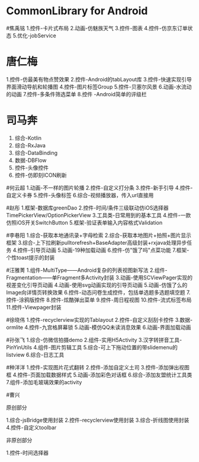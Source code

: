 # CommonLibrary for Android


#焦禹铭
1.控件-卡片式布局
2.动画-仿魅族天气
3.控件-图表
4.控件-仿京东订单状态
5.优化-jobService

# 唐仁梅
1.控件-仿最美有物点赞效果
2.控件-Android的tabLayout库
3.控件-快速实现引导界面滑动导航和轮播图
4.控件-图片标签Group
5.控件-贝塞尔风景
6.动画-水流动的动画
7.控件-多条件筛选菜单
8.控件 -Android简单的评级栏

# 司马奔
1. 综合-Kotlin
2. 综合-RxJava
3. 综合-DataBinding
4. 数据-DBFlow
5. 控件-头像控件
6. 控件-仿即刻ICON刷新

#何云超
1.动画-不一样的图片轮播
2.控件-自定义打分条
3.控件-新手引导
4.控件-自定义卡券
5.控件-头像标签
6.综合-视频播放器，传入url直接用

#赵彤
1.框架-数据库greenDao
2.控件-时间/条件三级联动仿iOS选择器 TimePickerView/OptionPickerView
3.工具类-日常用到的基本工具
4.控件-一款仿照iOS开关SwitchButton
5.框架-验证表单输入内容格式Validation


#李巷阳
1.综合-获取本地通讯录+字母检索
2.综合-获取本地图片+拍照+图片显示框架
3.综合-上下拉刷新pulltorefresh+BaseAdapter高级封装+rxjava处理异步任务
4.控件-引导页动画
5.动画-19种加载动画
6.控件-仿"饿了吗"点菜功能
7.框架-个性toast提示的封装

#汪雅菁
1.组件-MultiType——Android复杂的列表视图新写法
2.组件-Fragmentation——单Fragment多Activity封装
3.动画-使用SCViewPager实现的视差变化引导页动画
4.动画-使用svg动画实现的引导页动画
5.动画-仿饿了么的Image向详情页转换效果
6.控件-动态问卷生成控件，包括单选题多选题填空题
7.控件-涂鸦版控件
8.控件-炫酷弹出菜单
9.控件-周日程视图
10.控件-流式标签布局
11.控件-Viewpager封装

#徐晓伟
1.控件-recyclerview实现的Tablayout
2.控件-自定义刮刮卡控件
3.数据-ormlite
4.控件-九宫格屏幕锁
5.动画-模仿QQ未读消息效果
6.动画-界面加载动画


#孙张飞
1.综合-仿微信拍摄demo
2.组件-实用H5Activity
3.汉字转拼音工具-PinYinUtils
4.组件-图片剪辑工具
5.综合-可上下拖动位置的带slidemenu的listview
6.综合-日志工具

#种洋洋
1.控件-实现图片花式翻转
2.控件-添加自定义土司
3.控件-添加弹出视图框
4.控件-页面加载数据样式
5.动画-添加彩色对话框
6.综合-添加友盟统计工具类
7.组件-添加毛玻璃效果的activity


#曹兴

原创部分

1.综合-jsBridge使用封装
2.控件-recyclerview使用封装
3.综合-折线图使用封装
4.控件-自定义toolbar

非原创部分

1.控件-时间选择器